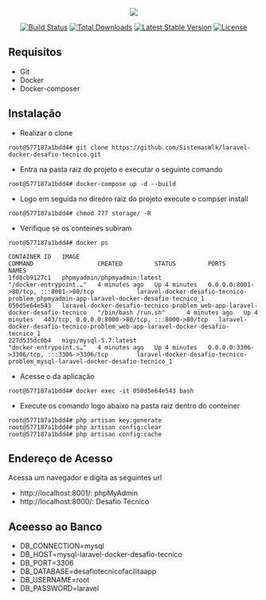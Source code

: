 <p align="center"><img src="https://laravel.com/assets/img/components/logo-laravel.svg"></p>

<p align="center">
<a href="https://travis-ci.org/laravel/framework"><img src="https://travis-ci.org/laravel/framework.svg" alt="Build Status"></a>
<a href="https://packagist.org/packages/laravel/framework"><img src="https://poser.pugx.org/laravel/framework/d/total.svg" alt="Total Downloads"></a>
<a href="https://packagist.org/packages/laravel/framework"><img src="https://poser.pugx.org/laravel/framework/v/stable.svg" alt="Latest Stable Version"></a>
<a href="https://packagist.org/packages/laravel/framework"><img src="https://poser.pugx.org/laravel/framework/license.svg" alt="License"></a>
</p>

## Requisitos

- Git
- Docker
- Docker-composer

## Instalação

- Realizar o clone

```
root@577187a1bdd4# git clone https://github.com/SistemasWlk/laravel-docker-desafio-tecnico.git 
```


- Entra na pasta raiz do projeto e executar o seguinte comando

```
root@577187a1bdd4# docker-compose up -d --build
```

- Logo em seguida no direóro raiz do projeto execute o compser install

```
root@577187a1bdd4# chmod 777 storage/ -R
```

- Verifique se os conteines subiram

```
root@577187a1bdd4# docker ps

CONTAINER ID   IMAGE                                                                           COMMAND                  CREATED         STATUS         PORTS                                            NAMES
1fd8cb9127c1   phpmyadmin/phpmyadmin:latest                                                    "/docker-entrypoint.…"   4 minutes ago   Up 4 minutes   0.0.0.0:8001->80/tcp, :::8001->80/tcp            laravel-docker-desafio-tecnico-problem_phpmyadmin-app-laravel-docker-desafio-tecnico_1
050d5e64e543   laravel-docker-desafio-tecnico-problem_web-app-laravel-docker-desafio-tecnico   "/bin/bash /run.sh"      4 minutes ago   Up 4 minutes   443/tcp, 0.0.0.0:8000->80/tcp, :::8000->80/tcp   laravel-docker-desafio-tecnico-problem_web-app-laravel-docker-desafio-tecnico_1
227d535dc0b4   migs/mysql-5.7:latest                                                           "docker-entrypoint.s…"   4 minutes ago   Up 4 minutes   0.0.0.0:3306->3306/tcp, :::3306->3306/tcp        laravel-docker-desafio-tecnico-problem_mysql-laravel-docker-desafio-tecnico_1

```

- Acesse o da aplicação

```
root@577187a1bdd4# docker exec -it 050d5e64e543 bash
```

- Execute os comando logo abaixo na pasta raiz dentro do conteiner

```
root@577187a1bdd4# php artisan key:generate
root@577187a1bdd4# php artisan config:clear
root@577187a1bdd4# php artisan config:cache
```

## Endereço de Acesso

Acessa um navegador e digita as seguintes url
- http://localhost:8001/: phpMyAdmin 
- http://localhost:8000/: Desafio Técnico 

## Aceesso ao Banco

- DB_CONNECTION=mysql
- DB_HOST=mysql-laravel-docker-desafio-tecnico
- DB_PORT=3306
- DB_DATABASE=desafiotecnicofacilitaapp
- DB_USERNAME=root
- DB_PASSWORD=laravel


